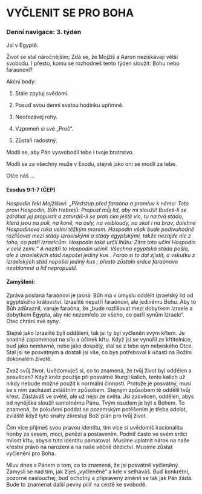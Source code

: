 # VYČLENIT SE PRO BOHA

### Denní navigace: 3. týden

Jsi v Egyptě.

Život se stal náročnějším; Zdá se, že Mojžíš a Aaron nezískávají větší svobodu. I přesto, komu se rozhodneš tento týden sloužit: Bohu nebo faraonovi?

Akční body:
1. Stále zpytuj svědomí.

2. Posuď svou denní svatou hodinku upřímně.

3. Neořezávej rohy.

4. Vzpomeň si své „Proč“.


5. Zůstaň radostný.

Modli se, aby Pán vysvobodil tebe i tvoje bratrstvo.

Modli se za všechny muže v Exodu, stejně jako oni se modlí za tebe.

Otče náš …


#### Exodus 9:1-7 (ČEP)
*Hospodin řekl Mojžíšovi: „Předstup před faraóna a promluv k němu: Toto praví Hospodin, Bůh Hebrejů: Propusť můj lid, aby mi sloužil! Budeš-li se zdráhat jej propustit a zatvrdíš-li se proti nim ještě víc, tu na tvá stáda, která jsou na poli, na koně, na osly, na velbloudy, na skot i na brav, dolehne Hospodinova ruka velmi těžkým morem. Hospodin však bude podivuhodně rozlišovat mezi stády izraelskými a stády egyptskými, takže nezajde nic z toho, co patří Izraelcům. Hospodin také určil lhůtu: Zítra toto učiní Hospodin v celé zemi.“ A nazítří to Hospodin učinil. Všechna egyptská stáda pošla, ale z izraelských stád nepošel jediný kus . Farao si to dal zjistit, a vskutku z izraelských stád nepošel jediný kus ; přesto zůstalo srdce faraónovo neoblomné a lid nepropustil.*

#### Zamyšlení:
Zpráva poslaná faraónovi je jasná: Bůh má v úmyslu oddělit izraelský lid od egyptského království. Izraelité nepatří faraónovi, ale jedinému Bohu. Aby to Bůh zdůraznil, varuje faraóna, že „bude rozlišovat mezi dobytkem Izraele a dobytkem Egypta, aby nic nezemřelo ze všeho, co patří synům Izraele“. Otec chrání své syny.

Stejně jako Izraelité byli odděleni, tak jsi ty byl vyčleněn svým křtem. Je snadné zapomenout na sílu a účinek křtu. Když jsi se vynořil ze křtitelnice, buď jako nemluvně, nebo jako dospělý, stal se z tebe syn nebeského Otce. Stal jsi se posvátným a dostali jsi vše, co bys potřeboval k účasti na Božím dokonalém životě.

Zvaž svůj život. Uvědomuješ si, co to znamená, že tvůj život byl oddělen a posvěcen? Když kněz použije při posvátné liturgii kalich, tento kalich už nikdy nebude možné použít k normální činnosti. Protože je posvátný, musí se s ním zacházet zvláštním způsobem. Stejným způsobem tě oddělil tvůj křest. Zůstáváš ve světě, ale už nejsi ze světa. Jsi zasvěcen, oddělen, abys od nynějška sloužil samotnému Pánu. Tvým osudem je být s Bohem. To znamená, že pokušení poddat se pozemským potěšením je třeba odolat, zvláště když tyto snahy zkreslují Boží plán pro tvůj život.

Čím více přijmeš svou pravou identitu, tím více si uvědomíš iracionalitu honby za sexem, mocí, penězi a postavením. Podniť často ve svém srdci milost křtu, abysis tuto identitu pamatoval. Musíme uplatnit nárok na naše křestní právo na narození a na naše věčné dědictví. Musíme zůstat vyčlenění pro Boha.

Mluv dnes s Pánem o tom, co to znamená, že jsi posvátně vyčleněný. Zamysli se nad tím, jak žiješ „vyčleněně“ a kde v selháváš. Buď konkrétní, pozorně naslouchej, buď ochotný a připravený změnit se tak jak Pán žádá. Bude to znamenat další pevný pilíř na cestě ke svobodě.

 
